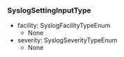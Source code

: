 ### SyslogSettingInputType
- facility: SyslogFacilityTypeEnum
  - None
- severity: SyslogSeverityTypeEnum
  - None
